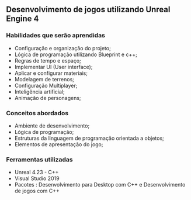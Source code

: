 ## Desenvolvimento de jogos utilizando Unreal Engine 4
### Habilidades que serão aprendidas  
* Configuração e organização do projeto;
* Lógica de programação utilizando Blueprint e c++;
* Regras de tempo e espaço;
* Implementar UI (User interface);
* Aplicar e configurar materiais;
* Modelagem de terrenos;
* Configuração Multiplayer;
* Inteligência artificial;
* Animação de personagens;
### Conceitos abordados
* Ambiente de desenvolvimento;
* Lógica de programação;
* Estruturas da linguagem de programação orientada a objetos;
* Elementos de apresentação do jogo;
### Ferramentas utilizadas
* Unreal 4.23 - C++
* Visual Studio 2019
* Pacotes : Desenvolvimento para Desktop com C++ e Desenvolvimento de jogos com C++
